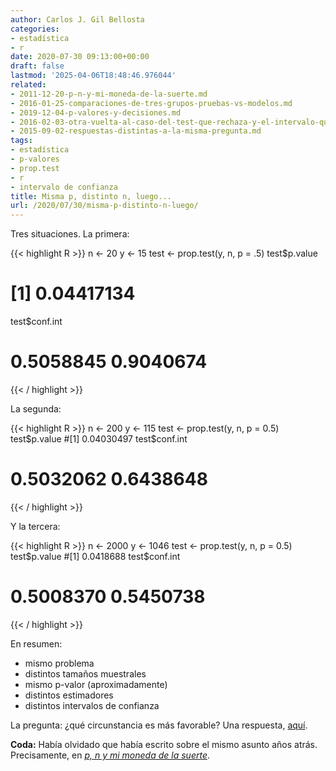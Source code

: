 ```yaml
---
author: Carlos J. Gil Bellosta
categories:
- estadística
- r
date: 2020-07-30 09:13:00+00:00
draft: false
lastmod: '2025-04-06T18:48:46.976044'
related:
- 2011-12-20-p-n-y-mi-moneda-de-la-suerte.md
- 2016-01-25-comparaciones-de-tres-grupos-pruebas-vs-modelos.md
- 2019-12-04-p-valores-y-decisiones.md
- 2016-02-03-otra-vuelta-al-caso-del-test-que-rechaza-y-el-intervalo-que-contiene.md
- 2015-09-02-respuestas-distintas-a-la-misma-pregunta.md
tags:
- estadística
- p-valores
- prop.test
- r
- intervalo de confianza
title: Misma p, distinto n, luego...
url: /2020/07/30/misma-p-distinto-n-luego/
---
```


Tres situaciones. La primera:

{{< highlight R >}}
n <- 20
y <- 15
test <- prop.test(y, n, p = .5)
test$p.value
# [1] 0.04417134
test$conf.int
# 0.5058845 0.9040674
{{< / highlight >}}

La segunda:

{{< highlight R >}}
n <- 200
y <- 115
test <- prop.test(y, n, p = 0.5)
test$p.value
#[1] 0.04030497
test$conf.int
# 0.5032062 0.6438648
{{< / highlight >}}

Y la tercera:

{{< highlight R >}}
n <- 2000
y <- 1046
test <- prop.test(y, n, p = 0.5)
test$p.value
#[1] 0.0418688
test$conf.int
# 0.5008370 0.5450738
{{< / highlight >}}

En resumen:

* mismo problema
* distintos tamaños muestrales
* mismo p-valor (aproximadamente)
* distintos estimadores
* distintos intervalos de confianza

La pregunta: ¿qué circunstancia es más favorable? Una respuesta, [aquí](https://statmodeling.stat.columbia.edu/2015/10/13/what-do-you-learn-from-p-05-this-example-from-carl-morris-will-blow-your-mind/).

**Coda:** Había olvidado que había escrito sobre el mismo asunto años atrás. Precisamente, en [_p, n y mi moneda de la suerte_](https://datanalytics.com/2011/12/20/p-n-y-mi-moneda-de-la-suerte/).